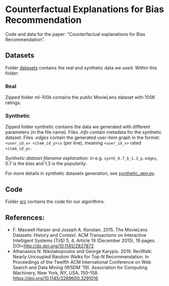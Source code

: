 # Counterfactual Explanations for Bias Recommendation
Code and data for the paper: "Counterfactual explanations for Bias Recommendation".

## Datasets
Folder [datasets](https://github.com/lezaf/BiasExplain/tree/main/datasets) contains the real and synthetic data we used. Within this folder:

### Real
Zipped folder ml-100k contains the public MovieLens dataset with 100K ratings.

### Synthetic
Zipped folder synthetic contains the data we generated with different parameters (in the file name). Files *.info* contain metadata for the synthetic dataset. Files *.edges* contain the generated user-item graph in the format: `<user_id_x> <item_id_y>\n` (per line), meaning `<user_id_x>` rated `<item_id_y>`.

*Synthetic dataset filename explanation:* in e.g. `synth_0.7_b_1.3_p.edges`, 0.7 is the *bias* and 1.3 is the *popularity*.

For more details in synthetic datasets generation, see [synthetic_gen.py](https://github.com/lezaf/BiasExplain/blob/main/src/utils/synthetic_gen.py).

## Code

Folder [src](https://github.com/lezaf/BiasExplain/tree/main/src) contains the code for our algorithms.

## References:

- F. Maxwell Harper and Joseph A. Konstan. 2015. The MovieLens Datasets: History and Context. ACM Transactions on Interactive Intelligent Systems (TiiS) 5, 4, Article 19 (December 2015), 19 pages. DOI=http://dx.doi.org/10.1145/2827872
- Athanasios N. Nikolakopoulos and George Karypis. 2019. RecWalk: Nearly Uncoupled Random Walks for Top-N Recommendation. In Proceedings of the Twelfth ACM International Conference on Web Search and Data Mining (WSDM '19). Association for Computing Machinery, New York, NY, USA, 150–158. https://doi.org/10.1145/3289600.3291016
